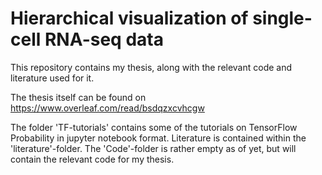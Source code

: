 # Hierarchical visualization of single-cell RNA-seq data

This repository contains my thesis, along with 
the relevant code and literature used for it. 

The thesis itself can be found on 
https://www.overleaf.com/read/bsdqzxcvhcgw

The folder 'TF-tutorials' contains some of the tutorials on TensorFlow 
Probability in jupyter notebook format. Literature is contained within 
the 'literature'-folder.
The 'Code'-folder is rather empty as of yet, but will contain the 
relevant code for my thesis.

